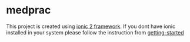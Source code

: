 # medprac
This project is created using [ionic 2 framework](http://ionicframework.com/). If you dont have ionic installed in your system please follow the instruction from [getting-started](http://ionicframework.com/getting-started/)


